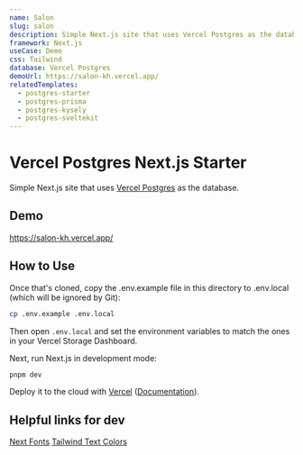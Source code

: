 ```yaml
---
name: Salon
slug: salon
description: Simple Next.js site that uses Vercel Postgres as the database.
framework: Next.js
useCase: Demo
css: Tailwind
database: Vercel Postgres
demoUrl: https://salon-kh.vercel.app/
relatedTemplates:
  - postgres-starter
  - postgres-prisma
  - postgres-kysely
  - postgres-sveltekit
---
```


# Vercel Postgres Next.js Starter

Simple Next.js site that uses [Vercel Postgres](https://vercel.com/postgres) as the database.

## Demo

https://salon-kh.vercel.app/

## How to Use

Once that's cloned, copy the .env.example file in this directory to .env.local (which will be ignored by Git):

```bash
cp .env.example .env.local
```

Then open `.env.local` and set the environment variables to match the ones in your Vercel Storage Dashboard.

Next, run Next.js in development mode:

```bash
pnpm dev
```

Deploy it to the cloud with [Vercel](https://vercel.com/new?utm_source=github&utm_medium=readme&utm_campaign=vercel-examples) ([Documentation](https://nextjs.org/docs/deployment)).


## Helpful links for dev
[Next Fonts](https://nextjs.org/docs/app/api-reference/components/font)
[Tailwind Text Colors](https://tailwindcss.com/docs/text-color)